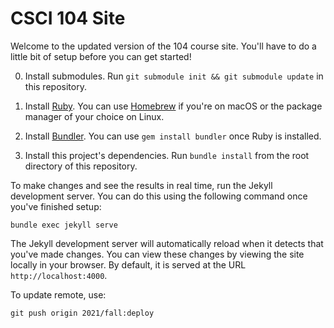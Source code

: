 # CSCI 104 Site

Welcome to the updated version of the 104 course site.
You'll have to do a little bit of setup before you can get started!

0. Install submodules.
   Run `git submodule init && git submodule update` in this repository.

1. Install [Ruby](https://www.ruby-lang.org/en/).
   You can use [Homebrew](https://brew.sh) if you're on macOS or the package manager of your choice on Linux.

2. Install [Bundler](https://bundler.io).
   You can use `gem install bundler` once Ruby is installed.

3. Install this project's dependencies.
   Run `bundle install` from the root directory of this repository. 

To make changes and see the results in real time, run the Jekyll development server.
You can do this using the following command once you've finished setup:

```
bundle exec jekyll serve
```

The Jekyll development server will automatically reload when it detects that you've made changes.
You can view these changes by viewing the site locally in your browser.
By default, it is served at the URL `http://localhost:4000`.

To update remote, use:

```
git push origin 2021/fall:deploy
```
